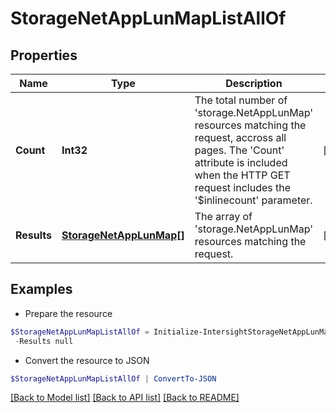 # StorageNetAppLunMapListAllOf
## Properties

Name | Type | Description | Notes
------------ | ------------- | ------------- | -------------
**Count** | **Int32** | The total number of &#39;storage.NetAppLunMap&#39; resources matching the request, accross all pages. The &#39;Count&#39; attribute is included when the HTTP GET request includes the &#39;$inlinecount&#39; parameter. | [optional] 
**Results** | [**StorageNetAppLunMap[]**](StorageNetAppLunMap.md) | The array of &#39;storage.NetAppLunMap&#39; resources matching the request. | [optional] 

## Examples

- Prepare the resource
```powershell
$StorageNetAppLunMapListAllOf = Initialize-IntersightStorageNetAppLunMapListAllOf  -Count null `
 -Results null
```

- Convert the resource to JSON
```powershell
$StorageNetAppLunMapListAllOf | ConvertTo-JSON
```

[[Back to Model list]](../README.md#documentation-for-models) [[Back to API list]](../README.md#documentation-for-api-endpoints) [[Back to README]](../README.md)

